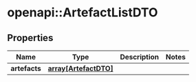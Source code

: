 # openapi::ArtefactListDTO

## Properties
Name | Type | Description | Notes
------------ | ------------- | ------------- | -------------
**artefacts** | [**array[ArtefactDTO]**](ArtefactDTO.md) |  | 


